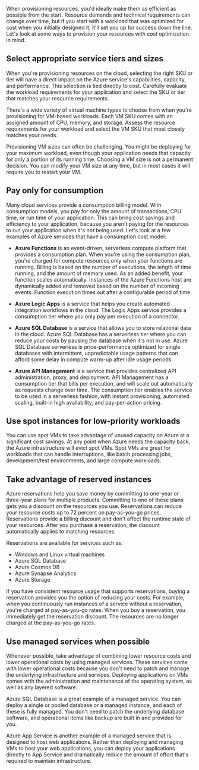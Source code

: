
When provisioning resources, you'd ideally make them as efficient as possible from the start. Resource demands and technical requirements can change over time, but if you start with a workload that was optimized for cost when you initially designed it, it'll set you up for success down the line. Let's look at some ways to provision your resources with cost optimization in mind.

## Select appropriate service tiers and sizes

When you're provisioning resources on the cloud, selecting the right SKU or tier will have a direct impact on the Azure service's capabilities, capacity, and performance. This selection is tied directly to cost. Carefully evaluate the workload requirements for your application and select the SKU or tier that matches your resource requirements.

There's a wide variety of virtual machine types to choose from when you're provisioning for VM-based workloads. Each VM SKU comes with an assigned amount of CPU, memory, and storage. Assess the resource requirements for your workload and select the VM SKU that most closely matches your needs.

Provisioning VM sizes can often be challenging. You might be deploying for your maximum workload, even though your application needs that capacity for only a portion of its running time. Choosing a VM size is not a permanent decision. You can modify your VM size at any time, but in most cases it will require you to restart your VM.

## Pay only for consumption

Many cloud services provide a consumption billing model. With consumption models, you pay for only the amount of transactions, CPU time, or run time of your application. This can bring cost savings and efficiency to your application, because you aren't paying for the resources to run your application when it's not being used. Let's look at a few examples of Azure services that have a consumption cost model:

- **Azure Functions** is an event-driven, serverless compute platform that provides a consumption plan. When you're using the consumption plan, you're charged for compute resources only when your functions are running. Billing is based on the number of executions, the length of time running, and the amount of memory used. As an added benefit, your function scales automatically. Instances of the Azure Functions host are dynamically added and removed based on the number of incoming events. Function execution times out after a configurable period of time.
    
- **Azure Logic Apps** is a service that helps you create automated integration workflows in the cloud. The Logic Apps service provides a consumption tier where you only pay per execution of a connector.
    
- **Azure SQL Database** is a service that allows you to store relational data in the cloud. Azure SQL Database has a serverless tier where you can reduce your costs by pausing the database when it's not in use. Azure SQL Database serverless is price-performance optimized for single databases with intermittent, unpredictable usage patterns that can afford some delay in compute warm-up after idle usage periods.
    
- **Azure API Management** is a service that provides centralized API administration, proxy, and deployment. API Management has a consumption tier that bills per execution, and will scale out automatically as requests change over time. The consumption tier enables the service to be used in a serverless fashion, with instant provisioning, automated scaling, built-in high availability, and pay-per-action pricing.
    

## Use spot instances for low-priority workloads

You can use spot VMs to take advantage of unused capacity on Azure at a significant cost savings. At any point when Azure needs the capacity back, the Azure infrastructure will evict spot VMs. Spot VMs are great for workloads that can handle interruptions, like batch processing jobs, development/test environments, and large compute workloads.

## Take advantage of reserved instances

Azure reservations help you save money by committing to one-year or three-year plans for multiple products. Committing to one of these plans gets you a discount on the resources you use. Reservations can reduce your resource costs up to 72 percent on pay-as-you-go prices. Reservations provide a billing discount and don't affect the runtime state of your resources. After you purchase a reservation, the discount automatically applies to matching resources.

Reservations are available for services such as:

- Windows and Linux virtual machines
- Azure SQL Database
- Azure Cosmos DB
- Azure Synapse Analytics
- Azure Storage

If you have consistent resource usage that supports reservations, buying a reservation provides you the option of reducing your costs. For example, when you continuously run instances of a service without a reservation, you're charged at pay-as-you-go rates. When you buy a reservation, you immediately get the reservation discount. The resources are no longer charged at the pay-as-you-go rates.

## Use managed services when possible

Whenever possible, take advantage of combining lower resource costs and lower operational costs by using managed services. These services come with lower operational costs because you don't need to patch and manage the underlying infrastructure and services. Deploying applications on VMs comes with the administration and maintenance of the operating system, as well as any layered software.

Azure SQL Database is a great example of a managed service. You can deploy a single or pooled database or a managed instance, and each of these is fully managed. You don't need to patch the underlying database software, and operational items like backup are built in and provided for you.

Azure App Service is another example of a managed service that is designed to host web applications. Rather than deploying and managing VMs to host your web applications, you can deploy your applications directly to App Service and dramatically reduce the amount of effort that's required to maintain infrastructure.
